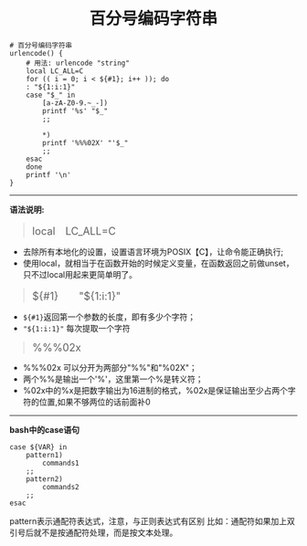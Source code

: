 # <font face="楷体"><center>百分号编码字符串</center></font> #

```shell
# 百分号编码字符串
urlencode() {
    # 用法: urlencode "string"
    local LC_ALL=C
    for (( i = 0; i < ${#1}; i++ )); do
    : "${1:i:1}"
    case "$_" in
        [a-zA-Z0-9.~_-])
	    printf '%s' "$_"
        ;;

        *)
	    printf '%%%02X' "'$_"
        ;;
    esac
    done
    printf '\n'
}
```
<tr></tr>
<tr></tr>
<tr></tr>
<tr></tr>
<tr></tr>


----------   

**语法说明:**


> <font size=4>local　LC_ALL=C</font>

- 去除所有本地化的设置，设置语言环境为POSIX【C】，让命令能正确执行;
- 使用local，就相当于在函数开始的时候定义变量，在函数返回之前做unset，只不过local用起来更简单明了。

> <font size=4>${#1}　　"${1:i:1}"</font>

- `${#1}`返回第一个参数的长度，即有多少个字符；
- `"${1:i:1}"` 每次提取一个字符


> <font size=4>%%%02x</font>

- %%%02x 可以分开为两部分"%%"和"%02X"；
- 两个%%是输出一个'%'，这里第一个%是转义符；
- %02x中的%x是把数字输出为16进制的格式，%02x是保证输出至少占两个字符的位置,如果不够两位的话前面补0


---------- 

**bash中的case语句**

```shell
case ${VAR} in
    pattern1)
        commands1
    ;;
    pattern2)
        commands2
    ;;
esac
```	

pattern表示通配符表达式，注意，与正则表达式有区别
比如：通配符如果加上双引号后就不是按通配符处理，而是按文本处理。
